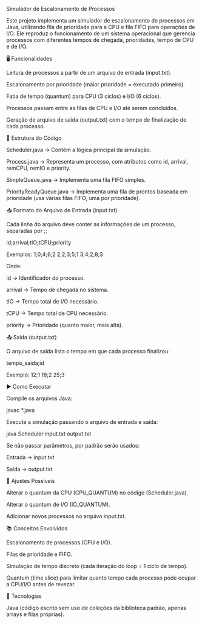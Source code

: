 Simulador de Escalonamento de Processos

Este projeto implementa um simulador de escalonamento de processos em Java, utilizando fila de prioridade para a CPU e fila FIFO para operações de I/O.
Ele reproduz o funcionamento de um sistema operacional que gerencia processos com diferentes tempos de chegada, prioridades, tempo de CPU e de I/O.

🖥️ Funcionalidades

Leitura de processos a partir de um arquivo de entrada (input.txt).

Escalonamento por prioridade (maior prioridade = executado primeiro).

Fatia de tempo (quantum) para CPU (3 ciclos) e I/O (6 ciclos).

Processos passam entre as filas de CPU e I/O até serem concluídos.

Geração de arquivo de saída (output.txt) com o tempo de finalização de cada processo.

📂 Estrutura do Código

Scheduler.java → Contém a lógica principal da simulação.

Process.java → Representa um processo, com atributos como id, arrival, remCPU, remIO e priority.

SimpleQueue.java → Implementa uma fila FIFO simples.

PriorityReadyQueue.java → Implementa uma fila de prontos baseada em prioridade (usa várias filas FIFO, uma por prioridade).

📥 Formato do Arquivo de Entrada (input.txt)

Cada linha do arquivo deve conter as informações de um processo, separadas por ;:

id;arrival;tIO;tCPU;priority

Exemplos:
1;0;4;6;2
2;2;3;5;1
3;4;2;8;3


Onde:

id → Identificador do processo.

arrival → Tempo de chegada no sistema.

tIO → Tempo total de I/O necessário.

tCPU → Tempo total de CPU necessário.

priority → Prioridade (quanto maior, mais alta).

📤 Saída (output.txt)

O arquivo de saída lista o tempo em que cada processo finalizou:

tempo_saida;id

Exemplo:
12;1
18;2
25;3

▶️ Como Executar

Compile os arquivos Java:

   javac *.java


Execute a simulação passando o arquivo de entrada e saída:

  java Scheduler input.txt output.txt


Se não passar parâmetros, por padrão serão usados:

Entrada → input.txt

Saída → output.txt

🔧 Ajustes Possíveis

Alterar o quantum da CPU (CPU_QUANTUM) no código (Scheduler.java).

Alterar o quantum de I/O (IO_QUANTUM).

Adicionar novos processos no arquivo input.txt.

📚 Conceitos Envolvidos

Escalonamento de processos (CPU e I/O).

Filas de prioridade e FIFO.

Simulação de tempo discreto (cada iteração do loop = 1 ciclo de tempo).

Quantum (time slice) para limitar quanto tempo cada processo pode ocupar a CPU/I/O antes de revezar.

🚀 Tecnologias

Java (código escrito sem uso de coleções da biblioteca padrão, apenas arrays e filas próprias).

